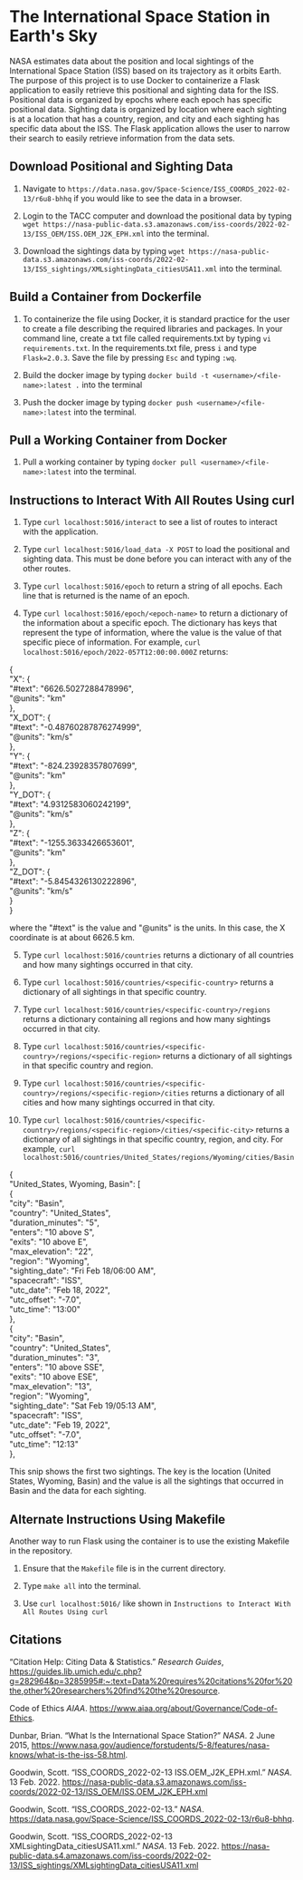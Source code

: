 The International Space Station in Earth's Sky
==============================================
NASA estimates data about the position and local sightings of the International Space Station (ISS) based on its trajectory as it orbits Earth. The purpose of this project is to use Docker to containerize a Flask application to easily retrieve this positional and sighting data for the ISS. Positional data is organized by epochs where each epoch has specific positional data. Sighting data is organized by location where each sighting is at a location that has a country, region, and city and each sighting has specific data about the ISS. The Flask application allows the user to narrow their search to easily retrieve information from the data sets.

Download Positional and Sighting Data
-------------------------------------
1. Navigate to `https://data.nasa.gov/Space-Science/ISS_COORDS_2022-02-13/r6u8-bhhq` if you would like to see the data in a browser.

2. Login to the TACC computer and download the positional data by typing `wget https://nasa-public-data.s3.amazonaws.com/iss-coords/2022-02-13/ISS_OEM/ISS.OEM_J2K_EPH.xml` into the terminal.

3. Download the sightings data by typing `wget https://nasa-public-data.s3.amazonaws.com/iss-coords/2022-02-13/ISS_sightings/XMLsightingData_citiesUSA11.xml` into the terminal.

Build a Container from Dockerfile
---------------------------------
1. To containerize the file using Docker, it is standard practice for the user to create a file describing the required libraries and packages. In your command line, create a txt file called requirements.txt by typing `vi requirements.txt`. In the requirements.txt file, press `i` and type `Flask=2.0.3`. Save the file by pressing `Esc` and typing `:wq`.

2. Build the docker image by typing `docker build -t <username>/<file-name>:latest .` into the terminal

3. Push the docker image by typing `docker push <username>/<file-name>:latest` into the terminal.

Pull a Working Container from Docker
------------------------------------
1. Pull a working container by typing `docker pull <username>/<file-name>:latest` into the terminal.

Instructions to Interact With All Routes Using curl
---------------------------------------------------
1. Type `curl localhost:5016/interact` to see a list of routes to interact with the application.

2. Type `curl localhost:5016/load_data -X POST` to load the positional and sighting data. This must be done before you can interact with any of the other routes.

3. Type `curl localhost:5016/epoch` to return a string of all epochs. Each line that is returned is the name of an epoch.

4. Type `curl localhost:5016/epoch/<epoch-name>` to return a dictionary of the information about a specific epoch. The dictionary has keys that represent the type of information, where the value is the value of that specific piece of information. For example, `curl localhost:5016/epoch/2022-057T12:00:00.000Z` returns:

{  
  "X": {  
    "#text": "6626.5027288478996",  
    "@units": "km"  
  },  
  "X_DOT": {  
    "#text": "-0.48760287876274999",  
    "@units": "km/s"  
  },  
  "Y": {  
    "#text": "-824.23928357807699",  
    "@units": "km"  
  },  
  "Y_DOT": {  
    "#text": "4.9312583060242199",  
    "@units": "km/s"  
  },  
  "Z": {  
    "#text": "-1255.3633426653601",  
    "@units": "km"  
  },  
  "Z_DOT": {  
    "#text": "-5.8454326130222896",  
    "@units": "km/s"  
  }  
}  

where the "#text" is the value and "@units" is the units. In this case, the X coordinate is at about 6626.5 km.

5. Type `curl localhost:5016/countries` returns a dictionary of all countries and how many sightings occurred in that city.

6. Type `curl localhost:5016/countries/<specific-country>` returns a dictionary of all sightings in that specific country.

7. Type `curl localhost:5016/countries/<specific-country>/regions` returns a dictionary containing all regions and how many sightings occurred in that city.

8. Type `curl localhost:5016/countries/<specific-country>/regions/<specific-region>` returns a dictionary of all sightings in that specific country and region.

9. Type `curl localhost:5016/countries/<specific-country>/regions/<specific-region>/cities` returns a dictionary of all cities and how many sightings occurred in that city.

10. Type `curl localhost:5016/countries/<specific-country>/regions/<specific-region>/cities/<specific-city>` returns a dictionary of all sightings in that specific country, region, and city. For example, `curl localhost:5016/countries/United_States/regions/Wyoming/cities/Basin`

{  
  "United_States, Wyoming, Basin": [  
    {  
      "city": "Basin",  
      "country": "United_States",  
      "duration_minutes": "5",  
      "enters": "10 above S",  
      "exits": "10 above E",  
      "max_elevation": "22",  
      "region": "Wyoming",  
      "sighting_date": "Fri Feb 18/06:00 AM",  
      "spacecraft": "ISS",  
      "utc_date": "Feb 18, 2022",  
      "utc_offset": "-7.0",  
      "utc_time": "13:00"  
    },  
    {  
      "city": "Basin",  
      "country": "United_States",  
      "duration_minutes": "3",  
      "enters": "10 above SSE",  
      "exits": "10 above ESE",  
      "max_elevation": "13",  
      "region": "Wyoming",  
      "sighting_date": "Sat Feb 19/05:13 AM",  
      "spacecraft": "ISS",  
      "utc_date": "Feb 19, 2022",  
      "utc_offset": "-7.0",  
      "utc_time": "12:13"  
    },  

This snip shows the first two sightings. The key is the location (United States, Wyoming, Basin) and the value is all the sightings that occurred in Basin and the data for each sighting.

Alternate Instructions Using Makefile
-------------------------------------
Another way to run Flask using the container is to use the existing Makefile in the repository.

1. Ensure that the `Makefile` file is in the current directory.

2. Type `make all` into the terminal.

3. Use `curl localhost:5016/` like shown in `Instructions to Interact With All Routes Using curl`

Citations
---------
“Citation Help: Citing Data & Statistics.” _Research Guides_, https://guides.lib.umich.edu/c.php?g=282964&p=3285995#:~:text=Data%20requires%20citations%20for%20the,other%20researchers%20find%20the%20resource. 

Code of Ethics _AIAA_. https://www.aiaa.org/about/Governance/Code-of-Ethics. 

Dunbar, Brian. “What Is the International Space Station?” _NASA_. 2 June 2015, https://www.nasa.gov/audience/forstudents/5-8/features/nasa-knows/what-is-the-iss-58.html.

Goodwin, Scott. “ISS_COORDS_2022-02-13 ISS.OEM_J2K_EPH.xml.” _NASA_. 13 Feb. 2022. https://nasa-public-data.s3.amazonaws.com/iss-coords/2022-02-13/ISS_OEM/ISS.OEM_J2K_EPH.xml

Goodwin, Scott. “ISS_COORDS_2022-02-13.” _NASA_. https://data.nasa.gov/Space-Science/ISS_COORDS_2022-02-13/r6u8-bhhq.

Goodwin, Scott. “ISS_COORDS_2022-02-13 XMLsightingData_citiesUSA11.xml.” _NASA_. 13 Feb. 2022. https://nasa-public-data.s4.amazonaws.com/iss-coords/2022-02-13/ISS_sightings/XMLsightingData_citiesUSA11.xml

